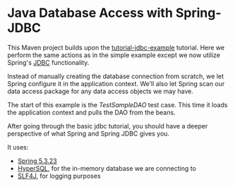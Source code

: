 # Java Database Access with Spring-JDBC

This Maven project builds upon the [tutorial-jdbc-example](https://github.com/spankr/tutorial-jdbc-example) tutorial. 
Here we perform the same actions as in the simple example except we now utilize Spring's [JDBC](http://static.springsource.org/spring/docs/3.0.x/spring-framework-reference/html/jdbc.html) functionality.

Instead of manually creating the database connection from scratch, we let Spring configure it in the application context.
We'll also let Spring scan our data access package for any data access objects we may have.

The start of this example is the _TestSampleDAO_ test case. This time it loads the application context and pulls the DAO
from the beans.

After going through the basic jdbc tutorial, you should have a deeper perspective of what Spring and Spring JDBC gives you.

It uses:

* [Spring 5.3.23](https://docs.spring.io/spring-framework/docs/5.3.x/reference/html/data-access.html#spring-data-tier)
* [HyperSQL](http://hsqldb.org/), for the in-memory database we are connecting to
* [SLF4J](http://www.slf4j.org/), for logging purposes


